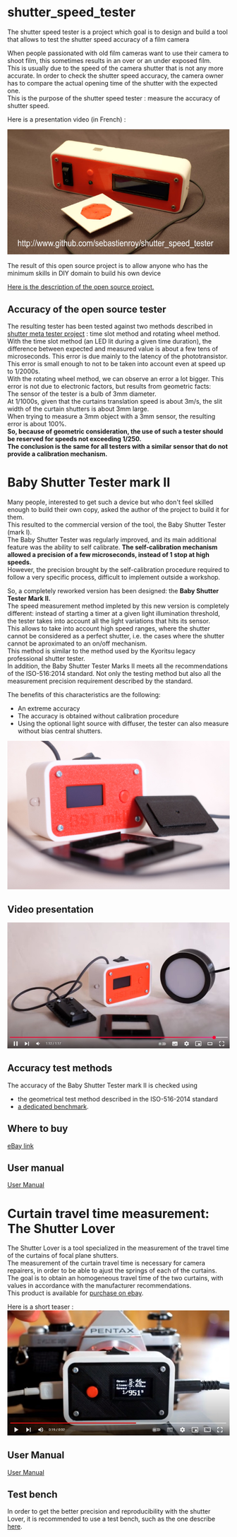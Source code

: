 # shutter_speed_tester

The shutter speed tester is a project which goal is to design and build a tool that allows to test the shutter speed accuracy of a film camera



When people passionated with old film cameras want to use their camera to shoot film, this sometimes results in an over or an under exposed film.  
This is usually due to the speed of the camera shutter that is not any more accurate. In order to check the shutter speed accuracy, the camera owner has to compare the actual opening time of the shutter with the expected one.  
This is the purpose of the shutter speed tester : measure the accuracy of shutter speed. 

Here is a presentation video (in French) :  

[![Presentation video in french](images/sst.jpg)](https://youtu.be/lsWC2Jt2cCw)

The result of this open source project is to allow anyone who has the minimum skills in DIY domain to build his own device

[Here is the description of the open source project.](project_description.md)

## Accuracy of the open source tester

The resulting tester has been tested against two methods described in [shutter meta tester project](https://github.com/sebastienroy/shutter_meta_tester) : time slot method and rotating wheel method.  
With the time slot method (an LED lit during a given time duration), the difference between expected and measured value is about a few tens of microseconds. This error is due mainly to the latency of the phototransistor. This error is small enough to not to be taken into account even at speed up to 1/2000s.  
With the rotating wheel method, we can observe an error a lot bigger. This error is not due to electronic factors, but results from geometric facts:  
The sensor of the tester is a bulb of 3mm diameter.  
At 1/1000s, given that the curtains translation speed is about 3m/s, the slit width of the curtain shutters is about 3mm large.  
When trying to measure a 3mm object with a 3mm sensor, the resulting error is about 100%.  
**So, because of geometric consideration, the use of such a tester should be reserved for speeds not exceeding 1/250.  
The conclusion is the same for all testers with a similar sensor that do not provide a calibration mechanism.**  

# Baby Shutter Tester mark II
Many people, interested to get such a device but who don't feel skilled enough to build their own copy, asked the author of the project to build it for them.  
This resulted to the commercial version of the tool, the Baby Shutter Tester (mark I).  
The Baby Shutter Tester was regularly improved, and its main additional feature was the ability to self calibrate.  **The self-calibration mechanism allowed a precision of a few microseconds, instead of 1 stop at high speeds.**  
However, the precision brought by the self-calibration procedure required to follow a very specific process, difficult to implement outside a workshop.  

So, a completely reworked version has been designed: the **Baby Shutter Tester Mark II.**  
The speed measurement method impleted by this new version is completely different: instead of starting a timer at a given light illumination threshold, the tester takes into account all the light variations that hits its sensor.  
This allows to take into account high speed ranges, where the shutter cannot be considered as a perfect shutter, i.e. the cases where the shutter cannot be aproximated to an on/off mechanism.  
This method is similar to the method used by the Kyoritsu legacy professional shutter tester.  
In addition, the Baby Shutter Tester Marks II meets all the recommendations of the ISO-516:2014 standard. Not only the testing method but also all the measurement precision requirement described by the standard.  

The benefits of this characteristics are the following:
- An extreme accuracy
- The accuracy is obtained without calibration procedure
- Using the optional light source with diffuser, the tester can also measure without bias central shutters.



![Baby Shutter Tester image](baby_shutter_tester/images/bst_mkII.jpg)

## Video presentation
[![Presentation YouTube](baby_shutter_tester/images/YoutTubeVideo.jpg)](https://youtu.be/JVzSVh_tT6g)  

## Accuracy test methods
The accuracy of the Baby Shutter Tester mark II is checked using 
- the geometrical test method described in the ISO-516-2014 standard
- [a dedicated benchmark](https://github.com/sebastienroy/shutter_meta_tester).
 
## Where to buy 
[eBay link](https://www.ebay.fr/itm/205397044799)

## User manual

[User Manual](https://github.com/sebastienroy/shutter_speed_tester/wiki/Shutter-Testers-documentation)

# Curtain travel time measurement: The Shutter Lover

The Shutter Lover is a tool specialized in the measurement of the travel time of the curtains of focal plane shutters.  
The measurement of the curtain travel time is necessary for camera repairers, in order to be able to ajust the springs of each of the curtains.  
The goal is to obtain an homogeneous travel time of the two curtains, with values in accordance with the manufacturer recommendations.  
This product is available for [purchase on ebay](https://www.ebay.fr/itm/204344103169).  

Here is a short teaser :  
[![Video of the Shutter Lover](shutter_lover/images/ShutterLoverVideoImage.jpg)](https://youtu.be/AOC1KYjHUho)

## User Manual  

[User Manual](https://github.com/sebastienroy/shutter_speed_tester/wiki/Shutter-Testers-documentation)

## Test bench

In order to get the better precision and reproducibility with the shutter Lover, it is recommended to use a test bench, such as the one describe [here](testbench/testbench.md).  

